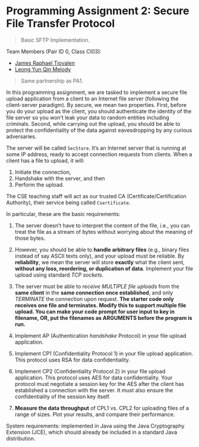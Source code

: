 # Programming Assignment 2: Secure File Transfer Protocol

> Basic SFTP Implementation.

Team Members (Pair ID 0, Class CI03):

- [James Raphael Tiovalen](https://github.com/jamestiotio)
- [Leong Yun Qin Melody](https://github.com/caramelmelmel)

> Same partnership as PA1.

In this programming assignment, we are tasked to implement a secure file upload application from a client to an Internet file server (following the client-server paradigm). By secure, we mean two properties. First, before you do your upload as the client, you should authenticate the identity of the file server so you won’t leak your data to random entities including criminals. Second, while carrying out the upload, you should be able to protect the confidentiality of the data against eavesdropping by any curious adversaries.

The server will be called `SecStore`. It’s an Internet server that is running at some IP address, ready to accept connection requests from clients. When a client has a file to upload, it will:

1. Initiate the connection,
2. Handshake with the server, and then
3. Perform the upload.

The CSE teaching staff will act as our trusted CA (Certificate/Certification Authority), their service being called `Csertificate`.

In particular, these are the basic requirements:

1. The server doesn’t have to interpret the content of the file, i.e., you can treat the file as a stream of bytes without worrying about the meaning of those bytes. 

2. However, you should be able to **handle arbitrary files** (e.g., binary files instead of say ASCII texts only), and your upload must be reliable. By **reliability**, we mean the server will store **exactly** what the client sent, **without any loss, reordering, or duplication of data**. Implement your file upload using standard *TCP sockets*.

3. The server must be able to *receive MULTIPLE file uploads* from the **same client** in the **same connection once established**, and only *TERMINATE* the connection upon request. **The starter code only receives one file and terminates. Modify this to support multiple file upload. You can make your code prompt for user input to key in filename, OR, put the filenames as ARGUMENTS before the program is run.**

4. Implement AP (Authentication *handshake* Protocol) in your file upload application.

5. Implement CP1 (Confidentiality Protocol 1) in your file upload application. This protocol uses RSA for data confidentiality.

6. Implement CP2 (Confidentiality Protocol 2) in your file upload application. This protocol uses AES for data confidentiality. Your protocol must negotiate a session key for the AES after the client has established a connection with the server. It must also ensure the confidentiality of the session key itself.

7. **Measure the data throughput** of CPL1 vs. CPL2 for uploading files of a range of sizes. Plot your results, and compare their performance.

System requirements: implemented in Java using the Java Cryptography Extension (JCE), which should already be included in a standard Java distribution.